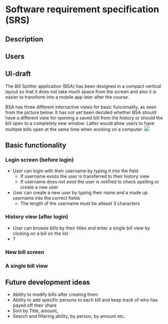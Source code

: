 # Software requirement specification (SRS)
## Description
## Users
## UI-draft
The Bill Splitter application (BSA) has been designed in a compact vertical layout so that it does not take much space from the screen and also it is easier to transform into a mobile app later after the course.

BSA has three different interractive views for basic funcionality, as seen from the picture below. It has not yet been decided whether BSA should have a different view for opening a saved bill from the history or should the bill open to a completely new window. Latter would allow users to have multiple bills open at the same time when working on a computer.
<img src="https://github.com/samumakinen/ot-harjoitustyo/blob/master/documentation/resources/ui_draft_1.0.png">
## Basic functionality
### Login screen (before login)
- User can login with their username by typing it into the field
  - If username exists the user is transferred to their history view
  - If username does not exist the user is notified to check spelling or create a new user
- User can create a new user by typing their name and a made up username into the correct fields
  - The length of the username must be atleast 3 characters
### History view (after login)
- User can browse bills by their titles and enter a single bill view by clicking on a bill on the list
- ?
### New bill screen
### A single bill view
## Future development ideas
- Ability to modify bills after creating them
- Ability to add specific persons to each bill and keep track of who has payed off their share
- Sort by Title, amount,
- Search and filtering ability, by person, by amount etc.

